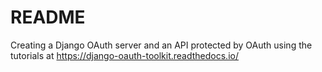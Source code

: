 # README

Creating a Django OAuth server and an API protected by OAuth using the tutorials at https://django-oauth-toolkit.readthedocs.io/
